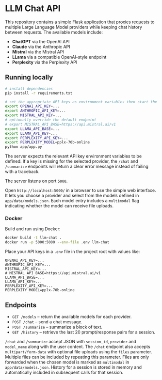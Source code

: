 # LLM Chat API

This repository contains a simple Flask application that proxies requests to
multiple Large Language Model providers while keeping chat history between
requests. The available models include:

- **ChatGPT** via the OpenAI API
- **Claude** via the Anthropic API
- **Mistral** via the Mistral API
- **LLama** via a compatible OpenAI-style endpoint
- **Perplexity** via the Perplexity API

## Running locally

```bash
# install dependencies
pip install -r requirements.txt

# set the appropriate API keys as environment variables then start the app
export OPENAI_API_KEY=...
export ANTHROPIC_API_KEY=...
export MISTRAL_API_KEY=...
# optionally override the default endpoint
# export MISTRAL_API_BASE=https://api.mistral.ai/v1
export LLAMA_API_BASE=...
export LLAMA_API_KEY=...
export PERPLEXITY_API_KEY=...
export PERPLEXITY_MODEL=pplx-70b-online
python app/app.py
```

The server expects the relevant API key environment variables to be defined.
If a key is missing for the selected provider, the `/chat` and `/summarize`
endpoints will return a clear error message instead of failing with a
traceback.

The server listens on port `5000`.

Open `http://localhost:5000/` in a browser to use the simple web interface. It
lets you choose a provider and select from the models defined in
`app/data/models.json`. Each model entry includes a `multimodal` flag indicating
whether the model can receive file uploads.

### Docker

Build and run using Docker:

```bash
docker build -t llm-chat .
docker run -p 5000:5000 --env-file .env llm-chat
```

Place your API keys in a `.env` file in the project root with values like:

```
OPENAI_API_KEY=...
ANTHROPIC_API_KEY=...
MISTRAL_API_KEY=...
# MISTRAL_API_BASE=https://api.mistral.ai/v1
LLAMA_API_BASE=...
LLAMA_API_KEY=...
PERPLEXITY_API_KEY=...
PERPLEXITY_MODEL=pplx-70b-online
```

## Endpoints

- `GET /models` – return the available models for each provider.
- `POST /chat` – send a chat message.
- `POST /summarize` – summarize a block of text.
- `GET /history` – retrieve the last 20 prompt/response pairs for a session.

`/chat` and `/summarize` accept JSON with `session_id`, `provider` and
`model_name` along with the user content. The `/chat` endpoint also accepts
`multipart/form-data` with optional file uploads using the `files` parameter.
Multiple files can be included by repeating this parameter. Files are only
forwarded when the chosen model is marked as `multimodal` in
`app/data/models.json`. History for a session is stored in memory and
automatically included in subsequent calls for that session.
